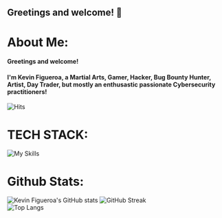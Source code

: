 ## Greetings and welcome! 👋

# About Me:
#### Greetings and welcome!
#### I'm Kevin Figueroa, a Martial Arts, Gamer, Hacker, Bug Bounty Hunter, Artist, Day Trader, but mostly an enthusastic passionate Cybersecurity practitioners!
![Hits](https://hits.seeyoufarm.com/api/count/incr/badge.svg?url=https%3A%2F%2Fgithub.com%2F1KevinFigueroa%2Fhit-counter)                 

# TECH STACK:
![My Skills](https://skillicons.dev/icons?i=md,bash,html,css,javascript,python,java,figma,git,github,docker,postgres,aws,gcp,ai,aiscript,vim,regex&theme=dark)


# Github Stats:
![Kevin Figueroa's GitHub stats](https://github-readme-stats.vercel.app/api?username=1KevinFigueroa&show_icons=true&theme=merko)
![GitHub Streak](https://streak-stats.demolab.com/?user=1KevinFigueroa&show_icons=true&theme=blue-green)<br>
![Top Langs](https://github-readme-stats.vercel.app/api/top-langs/?username=1KevinFigueroa&layout=donut&show_icons=true&theme=blue-green)
<!--
**1KevinFigueroa/1KevinFigueroa** is a ✨ _special_ ✨ repository because its `README.md` (this file) appears on your GitHub profile.

Here are some ideas to get you started:

- 🔭 I’m currently working on ...
- 🌱 I’m currently learning ...
- 👯 I’m looking to collaborate on ...
- 🤔 I’m looking for help with ...
- 💬 Ask me about ...
- 📫 How to reach me: ...
- 😄 Pronouns: ...
- ⚡ Fun fact: ...
-->
